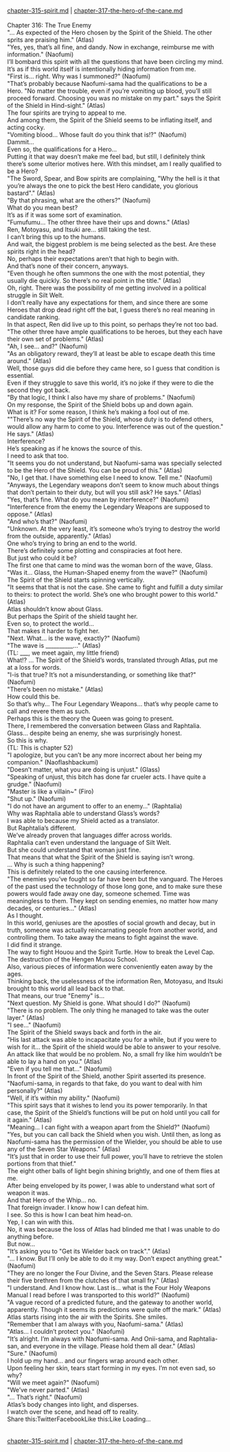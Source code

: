 [chapter-315-spirit.md](./chapter-315-spirit.md) | [chapter-317-the-hero-of-the-cane.md](./chapter-317-the-hero-of-the-cane.md) <br/>
<br/>
Chapter 316: The True Enemy<br/>
"… As expected of the Hero chosen by the Spirit of the Shield. The other sprits are praising him." (Atlas)<br/>
"Yes, yes, that’s all fine, and dandy. Now in exchange, reimburse me with information." (Naofumi)<br/>
I’ll bombard this spirit with all the questions that have been circling my mind.<br/>
It’s as if this world itself is intentionally hiding information from me.<br/>
"First is… right. Why was I summoned?" (Naofumi)<br/>
"That’s probably because Naofumi-sama had the qualifications to be a Hero. "No matter the trouble, even if you’re vomiting up blood, you’ll still proceed forward. Choosing you was no mistake on my part." says the Spirit of the Shield in Hind-sight." (Atlas)<br/>
The four spirits are trying to appeal to me.<br/>
And among them, the Spirit of the Shield seems to be inflating itself, and acting cocky.<br/>
"Vomiting blood… Whose fault do you think that is!?" (Naofumi)<br/>
Dammit…<br/>
Even so, the qualifications for a Hero…<br/>
Putting it that way doesn’t make me feel bad, but still, I definitely think there’s some ulterior motives here. With this mindset, am I really qualified to be a Hero?<br/>
"The Sword, Spear, and Bow spirits are complaining, "Why the hell is it that you’re always the one to pick the best Hero candidate, you glorious bastard"." (Atlas)<br/>
"By that phrasing, what are the others?" (Naofumi)<br/>
What do you mean best?<br/>
It’s as if it was some sort of examination.<br/>
"Fumufumu… The other three have their ups and downs." (Atlas)<br/>
Ren, Motoyasu, and Itsuki are… still taking the test.<br/>
I can’t bring this up to the humans.<br/>
And wait, the biggest problem is me being selected as the best. Are these spirits right in the head?<br/>
No, perhaps their expectations aren’t that high to begin with.<br/>
And that’s none of their concern, anyways.<br/>
"Even though he often summons the one with the most potential, they usually die quickly. So there’s no real point in the title." (Atlas)<br/>
Oh, right. There was the possibility of me getting involved in a political struggle in Silt Welt.<br/>
I don’t really have any expectations for them, and since there are some Heroes that drop dead right off the bat, I guess there’s no real meaning in candidate ranking.<br/>
In that aspect, Ren did live up to this point, so perhaps they’re not too bad.<br/>
"The other three have ample qualifications to be heroes, but they each have their own set of problems." (Atlas)<br/>
"Ah, I see… and?" (Naofumi)<br/>
"As an obligatory reward, they’ll at least be able to escape death this time around." (Atlas)<br/>
Well, those guys did die before they came here, so I guess that condition is essential.<br/>
Even if they struggle to save this world, it’s no joke if they were to die the second they got back.<br/>
"By that logic, I think I also have my share of problems." (Naofumi)<br/>
On my response, the Spirit of the Shield bobs up and down again.<br/>
What is it? For some reason, I think he’s making a fool out of me.<br/>
""There’s no way the Spirit of the Shield, whose duty is to defend others, would allow any harm to come to you. Interference was out of the question." He says." (Atlas)<br/>
Interference?<br/>
He’s speaking as if he knows the source of this.<br/>
I need to ask that too.<br/>
"It seems you do not understand, but Naofumi-sama was specially selected to be the Hero of the Shield. You can be proud of this." (Atlas)<br/>
"No, I get that. I have something else I need to know. Tell me." (Naofumi)<br/>
"Anyways, the Legendary weapons don’t seem to know much about things that don’t pertain to their duty, but will you still ask? He says." (Atlas)<br/>
"Yes, that’s fine. What do you mean by interference?" (Naofumi)<br/>
"Interference from the enemy the Legendary Weapons are supposed to oppose." (Atlas)<br/>
"And who’s that?" (Naofumi)<br/>
"Unknown. At the very least, it’s someone who’s trying to destroy the world from the outside, apparently." (Atlas)<br/>
One who’s trying to bring an end to the world.<br/>
There’s definitely some plotting and conspiracies at foot here.<br/>
But just who could it be?<br/>
The first one that came to mind was the woman born of the wave, Glass.<br/>
"Was it… Glass, the Human-Shaped enemy from the wave?" (Naofumi)<br/>
The Spirit of the Shield starts spinning vertically.<br/>
"It seems that that is not the case. She came to fight and fulfill a duty similar to theirs: to protect the world. She’s one who brought power to this world." (Atlas)<br/>
Atlas shouldn’t know about Glass.<br/>
But perhaps the Spirit of the shield taught her.<br/>
Even so, to protect the world…<br/>
That makes it harder to fight her.<br/>
"Next. What… is the wave, exactly?" (Naofumi)<br/>
"The wave is __________…" (Atlas)<br/>
(TL: ___, we meet again, my little friend)<br/>
What!? … The Spirit of the Shield’s words, translated through Atlas, put me at a loss for words.<br/>
"I-is that true? It’s not a misunderstanding, or something like that?" (Naofumi)<br/>
"There’s been no mistake." (Atlas)<br/>
How could this be.<br/>
So that’s why… The Four Legendary Weapons… that’s why people came to call and revere them as such.<br/>
Perhaps this is the theory the Queen was going to present.<br/>
There, I remembered the conversation between Glass and Raphtalia.<br/>
Glass… despite being an enemy, she was surprisingly honest.<br/>
So this is why.<br/>
(TL: This is chapter 52)<br/>
"I apologize, but you can’t be any more incorrect about her being my companion." (Naoflashbackumi)<br/>
"Doesn’t matter, what you are doing is unjust." (Glass)<br/>
"Speaking of unjust, this bitch has done far crueler acts. I have quite a grudge." (Naofumi)<br/>
"Master is like a villain~" (Firo)<br/>
"Shut up." (Naofumi)<br/>
"I do not have an argument to offer to an enemy…" (Raphtalia)<br/>
Why was Raphtalia able to understand Glass’s words?<br/>
I was able to because my Shield acted as a translator.<br/>
But Raphtalia’s different.<br/>
We’ve already proven that languages differ across worlds.<br/>
Raphtalia can’t even understand the language of Silt Welt.<br/>
But she could understand that woman just fine.<br/>
That means that what the Spirit of the Shield is saying isn’t wrong.<br/>
… Why is such a thing happening?<br/>
This is definitely related to the one causing interference.<br/>
"The enemies you’ve fought so far have been but the vanguard. The Heroes of the past used the technology of those long gone, and to make sure these powers would fade away one day, someone schemed. Time was meaningless to them. They kept on sending enemies, no matter how many decades, or centuries…" (Atlas)<br/>
As I thought.<br/>
In this world, geniuses are the apostles of social growth and decay, but in truth, someone was actually reincarnating people from another world, and controlling them. To take away the means to fight against the wave.<br/>
I did find it strange.<br/>
The way to fight Houou and the Spirit Turtle. How to break the Level Cap. The destruction of the Hengen Musou School.<br/>
Also, various pieces of information were conveniently eaten away by the ages.<br/>
Thinking back, the uselessness of the information Ren, Motoyasu, and Itsuki brought to this world all lead back to that.<br/>
That means, our true "Enemy" is…<br/>
"Next question. My Shield is gone. What should I do?" (Naofumi)<br/>
"There is no problem. The only thing he managed to take was the outer layer." (Atlas)<br/>
"I see…" (Naofumi)<br/>
The Spirit of the Shield sways back and forth in the air.<br/>
"His last attack was able to incapacitate you for a while, but if you were to wish for it… the Spirit of the shield would be able to answer to your resolve. An attack like that would be no problem. No, a small fry like him wouldn’t be able to lay a hand on you." (Atlas)<br/>
"Even if you tell me that…" (Naofumi)<br/>
In front of the Spirit of the Shield, another Spirit asserted its presence.<br/>
"Naofumi-sama, in regards to that fake, do you want to deal with him personally?" (Atlas)<br/>
"Well, if it’s within my ability." (Naofumi)<br/>
"This spirit says that it wishes to lend you its power temporarily. In that case, the Spirit of the Shield’s functions will be put on hold until you call for it again." (Atlas)<br/>
"Meaning… I can fight with a weapon apart from the Shield?" (Naofumi)<br/>
"Yes, but you can call back the Shield when you wish. Until then, as long as Naofumi-sama has the permission of the Wielder, you should be able to use any of the Seven Star Weapons." (Atlas)<br/>
"It’s just that in order to use their full power, you’ll have to retrieve the stolen portions from that thief."<br/>
The eight other balls of light begin shining brightly, and one of them flies at me.<br/>
After being enveloped by its power, I was able to understand what sort of weapon it was.<br/>
And that Hero of the Whip… no.<br/>
That foreign invader. I know how I can defeat him.<br/>
I see. So this is how I can beat him head-on.<br/>
Yep, I can win with this.<br/>
No, it was because the loss of Atlas had blinded me that I was unable to do anything before.<br/>
But now…<br/>
"It’s asking you to "Get its Wielder back on track"." (Atlas)<br/>
"… I know. But I’ll only be able to do it my way. Don’t expect anything great." (Naofumi)<br/>
"They are no longer the Four Divine, and the Seven Stars. Please release their five brethren from the clutches of that small fry." (Atlas)<br/>
"I understand. And I know how. Last is… what is the Four Holy Weapons Manual I read before I was transported to this world?" (Naofumi)<br/>
"A vague record of a predicted future, and the gateway to another world, apparently. Though it seems its predictions were quite off the mark." (Atlas)<br/>
Atlas starts rising into the air with the Spirits. She smiles.<br/>
"Remember that I am always with you, Naofumi-sama." (Atlas)<br/>
"Atlas… I couldn’t protect you." (Naofumi)<br/>
"It’s alright. I’m always with Naofumi-sama. And Onii-sama, and Raphtalia-san, and everyone in the village. Please hold them all dear." (Atlas)<br/>
"Sure." (Naofumi)<br/>
I hold up my hand… and our fingers wrap around each other.<br/>
Upon feeling her skin, tears start forming in my eyes. I’m not even sad, so why?<br/>
"Will we meet again?" (Naofumi)<br/>
"We’ve never parted." (Atlas)<br/>
"… That’s right." (Naofumi)<br/>
Atlas’s body changes into light, and disperses.<br/>
I watch over the scene, and head off to reality.<br/>
Share this:TwitterFacebookLike this:Like Loading... <br/>
<br/>
<br/>
[chapter-315-spirit.md](./chapter-315-spirit.md) | [chapter-317-the-hero-of-the-cane.md](./chapter-317-the-hero-of-the-cane.md) <br/>

